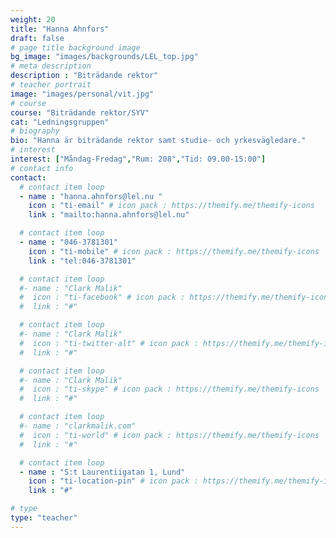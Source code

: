 ```yaml
---
weight: 20
title: "Hanna Ahnfors"
draft: false
# page title background image
bg_image: "images/backgrounds/LEL_top.jpg"
# meta description
description : "Biträdande rektor"
# teacher portrait
image: "images/personal/vit.jpg"
# course
course: "Biträdande rektor/SYV"
cat: "Ledningsgruppen"
# biography
bio: "Hanna är biträdande rektor samt studie- och yrkesvägledare."
# interest
interest: ["Måndag-Fredag","Rum: 208","Tid: 09.00-15:00"]
# contact info
contact:
  # contact item loop
  - name : "hanna.ahnfors@lel.nu "
    icon : "ti-email" # icon pack : https://themify.me/themify-icons
    link : "mailto:hanna.ahnfors@lel.nu"

  # contact item loop
  - name : "046-3781301"
    icon : "ti-mobile" # icon pack : https://themify.me/themify-icons
    link : "tel:046-3781301"

  # contact item loop
  #- name : "Clark Malik"
  #  icon : "ti-facebook" # icon pack : https://themify.me/themify-icons
  #  link : "#"

  # contact item loop
  #- name : "Clark Malik"
  #  icon : "ti-twitter-alt" # icon pack : https://themify.me/themify-icons
  #  link : "#"

  # contact item loop
  #- name : "Clark Malik"
  #  icon : "ti-skype" # icon pack : https://themify.me/themify-icons
  #  link : "#"

  # contact item loop
  #- name : "clarkmalik.com"
  #  icon : "ti-world" # icon pack : https://themify.me/themify-icons
  #  link : "#"

  # contact item loop
  - name : "S:t Laurentiigatan 1, Lund"
    icon : "ti-location-pin" # icon pack : https://themify.me/themify-icons
    link : "#"

# type
type: "teacher"
---
```

